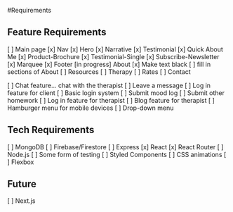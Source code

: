#Requirements

## Feature Requirements
[ ] Main page
  [x] Nav
  [x] Hero
  [x] Narrative
  [x] Testimonial
  [x] Quick About Me
  [x] Product-Brochure
  [x] Testimonial-Single
  [x] Subscribe-Newsletter
  [x] Marquee
  [x] Footer
  [in progress] About
    [x] Make text black
    [ ] fill in sections of About
[ ] Resources
[ ] Therapy
[ ] Rates
[ ] Contact

[ ] Chat feature... chat with the therapist
[ ] Leave a message
[ ] Log in feature for client
  [ ] Basic login system
  [ ] Submit mood log
  [ ] Submit other homework
[ ] Log in feature for therapist
[ ] Blog feature for therapist
[ ] Hamburger menu for mobile devices
[ ] Drop-down menu

## Tech Requirements

[ ] MongoDB
[ ] Firebase/Firestore
[ ] Express
[x] React
[x] React Router
[ ] Node.js
[ ] Some form of testing
[ ] Styled Components
[ ] CSS animations
[ ] Flexbox

## Future

[ ] Next.js